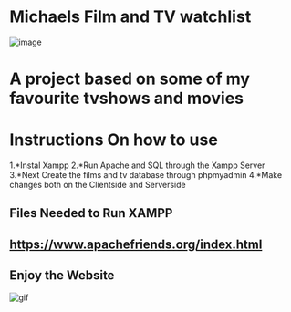 # Michaels Film and TV watchlist
![image](https://user-images.githubusercontent.com/92158849/159126571-586f6fe4-8735-4127-a0fc-56f9af2eb818.png)


# A project based on some of my favourite tvshows and movies
# Instructions On how to use


1.*Instal Xampp
2.*Run Apache and SQL through the Xampp Server
3.*Next Create the films and tv database through phpmyadmin
4.*Make changes both on the Clientside and Serverside
 
 ## Files Needed to Run XAMPP
 ## https://www.apachefriends.org/index.html
 
 
 ## Enjoy the Website
 
 ![gif](https://user-images.githubusercontent.com/92158849/159126894-c4f83fff-8a31-4b78-85f0-327102768841.png)

 
 
 

